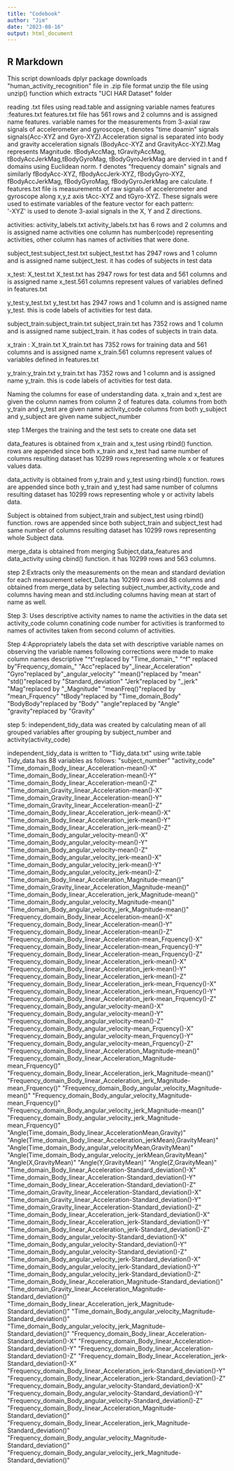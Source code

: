 ```yaml
---
title: "Codebook"
author: "Jim"
date: "2023-08-16"
output: html_document
---
```




## R Markdown
This script downloads dplyr package 
downloads "human_activity_recognition" file in .zip file format
unzip the file using unzip() function which extracts "UCI HAR Dataset" folder

reading .txt files using read.table and assigning variable names 
features :features.txt 
features.txt file has 561 rows and 2 columns and is assigned name features. variable names for the measurements from 3-axial raw signals of accelerometer and gyroscope, t denotes "time doamin" signals
signals(Acc-XYZ and Gyro-XYZ).Acceleration signal is separated into body and gravity acceleration 
signals (BodyAcc-XYZ and GravityAcc-XYZ).Mag represents Magnitude. tBodyAccMag, tGravityAccMag, tBodyAccJerkMag,tBodyGyroMag, tBodyGyroJerkMag are dervied in t and f domains
using Euclidean norm. f denotes "frequency domain" signals and similarly fBodyAcc-XYZ, fBodyAccJerk-XYZ, fBodyGyro-XYZ, fBodyAccJerkMag, fBodyGyroMag, fBodyGyroJerkMag are calculate.
f features.txt file is measurements of raw signals of accelerometer and gyroscope along x,y,z axis tAcc-XYZ and tGyro-XYZ.
These signals were used to estimate variables of the feature vector for each pattern:  
'-XYZ' is used to denote 3-axial signals in the X, Y and Z directions.
 

activities: activity_labels.txt 
activity_labels.txt has 6 rows and 2 columns and is assigned name activities one column has number(code) representing activities,
other column has names of activities that were done.

subject_test:subject_test.txt 
subject_test.txt has 2947 rows and 1 column and is assigned name subject_test.
it has codes of subjects in test data

x_test: X_test.txt 
X_test.txt has 2947 rows for test data and 561 columns and is assigned name x_test.561 columns 
represent values of variables defined in features.txt 

y_test:y_test.txt 
y_test.txt has 2947 rows and 1 column and is assigned name y_test. this is code labels of activities 
for test data.
  
subject_train:subject_train.txt 
subject_train.txt has 7352 rows and 1 column and is assigned name subject_train.
it has codes of subjects in train data.

x_train : X_train.txt
X_train.txt has 7352 rows for training data and 561 columns and is assigned name x_train.561 columns 
represent values of variables defined in features.txt

y_train:y_train.txt
y_train.txt has 7352 rows and 1 column and is assigned name y_train. this is code labels of activities 
for test data.

Naming the columns for ease of understanding data.
x_train and x_test are given the column names from column 2 of features data.
columns from both y_train and y_test are given name activity_code
columns from both y_subject and y_subject are given name subject_number

step 1:Merges the training and the test sets to create one data set

data_features is obtained from x_train and x_test using rbind() function. rows are appended 
since both x_train and x_test had same number of columns resulting dataset has 10299 rows
representing whole x or features values data.

data_activity is obtained from y_train and y_test using rbind() function. rows are appended 
since both y_train and y_test had same number of columns resulting dataset has 10299 rows
representing whole y or activity labels data.

Subject is obtained from subject_train and subject_test using rbind() function. rows are appended 
since both subject_train and subject_test had same number of columns resulting dataset has 10299 rows
representing whole Subject data.

merge_data is obtained from merging Subject,data_features and data_activity using cbind() function.
it has 10299 rows and 563 columns.

step 2:Extracts only the measurements on the mean and standard deviation for each measurement
select_Data has 10299 rows and 88 columns and obtained from merge_data by selecting subject_number,activity_code 
and columns having mean and std.including columns having mean at start of name as well.

Step 3: Uses descriptive activity names to name the activities in the data set
activity_code column conatining code number for activities is tranformed to names of 
activites taken from second column of activities.

Step 4:Appropriately labels the data set with descriptive variable names
on observing the variable names following corrections were made to make column 
names descriptive
"^t"replaced by "Time_domain_"
"^f" replaced by"Frequency_domain_"
"Acc"replaced by"_linear_Acceleration"
"Gyro"replaced by"_angular_velocity"
"mean()"replaced by "mean"
"std()"replaced by "Standard_deviation"
"Jerk"replaced by "_jerk"
"Mag"replaced by "_Magnitude"
"meanFreq()"replaced by "mean_Frquency"
"tBody"replaced by "Time_domain_Body"
"BodyBody"replaced by "Body"
"angle"replaced by "Angle"
"gravity"replaced by "Gravity"

step 5: independent_tidy_data  was created by calculating mean of all
grouped variables after grouping by subject_number and activity(activity_code) 

independent_tidy_data is written to "Tidy_data.txt" using write.table
Tidy_data has 88 variables as follows:
  "subject_number" "activity_code" "Time_domain_Body_linear_Acceleration-mean()-X"
"Time_domain_Body_linear_Acceleration-mean()-Y" "Time_domain_Body_linear_Acceleration-mean()-Z" 
"Time_domain_Gravity_linear_Acceleration-mean()-X" "Time_domain_Gravity_linear_Acceleration-mean()-Y"
"Time_domain_Gravity_linear_Acceleration-mean()-Z" "Time_domain_Body_linear_Acceleration_jerk-mean()-X"
"Time_domain_Body_linear_Acceleration_jerk-mean()-Y" "Time_domain_Body_linear_Acceleration_jerk-mean()-Z" 
"Time_domain_Body_angular_velocity-mean()-X" "Time_domain_Body_angular_velocity-mean()-Y"
"Time_domain_Body_angular_velocity-mean()-Z" "Time_domain_Body_angular_velocity_jerk-mean()-X"
"Time_domain_Body_angular_velocity_jerk-mean()-Y" "Time_domain_Body_angular_velocity_jerk-mean()-Z"
"Time_domain_Body_linear_Acceleration_Magnitude-mean()" "Time_domain_Gravity_linear_Acceleration_Magnitude-mean()" 
"Time_domain_Body_linear_Acceleration_jerk_Magnitude-mean()" "Time_domain_Body_angular_velocity_Magnitude-mean()" 
"Time_domain_Body_angular_velocity_jerk_Magnitude-mean()" "Frequency_domain_Body_linear_Acceleration-mean()-X" 
"Frequency_domain_Body_linear_Acceleration-mean()-Y" "Frequency_domain_Body_linear_Acceleration-mean()-Z"
"Frequency_domain_Body_linear_Acceleration-mean_Frquency()-X" "Frequency_domain_Body_linear_Acceleration-mean_Frquency()-Y"
"Frequency_domain_Body_linear_Acceleration-mean_Frquency()-Z" "Frequency_domain_Body_linear_Acceleration_jerk-mean()-X"
"Frequency_domain_Body_linear_Acceleration_jerk-mean()-Y" "Frequency_domain_Body_linear_Acceleration_jerk-mean()-Z" 
"Frequency_domain_Body_linear_Acceleration_jerk-mean_Frquency()-X" "Frequency_domain_Body_linear_Acceleration_jerk-mean_Frquency()-Y" 
"Frequency_domain_Body_linear_Acceleration_jerk-mean_Frquency()-Z" "Frequency_domain_Body_angular_velocity-mean()-X" 
"Frequency_domain_Body_angular_velocity-mean()-Y" "Frequency_domain_Body_angular_velocity-mean()-Z" 
"Frequency_domain_Body_angular_velocity-mean_Frquency()-X" "Frequency_domain_Body_angular_velocity-mean_Frquency()-Y"
"Frequency_domain_Body_angular_velocity-mean_Frquency()-Z" "Frequency_domain_Body_linear_Acceleration_Magnitude-mean()" 
"Frequency_domain_Body_linear_Acceleration_Magnitude-mean_Frquency()" "Frequency_domain_Body_linear_Acceleration_jerk_Magnitude-mean()"
"Frequency_domain_Body_linear_Acceleration_jerk_Magnitude-mean_Frquency()" "Frequency_domain_Body_angular_velocity_Magnitude-mean()" "Frequency_domain_Body_angular_velocity_Magnitude-mean_Frquency()" "Frequency_domain_Body_angular_velocity_jerk_Magnitude-mean()" "Frequency_domain_Body_angular_velocity_jerk_Magnitude-mean_Frquency()" "Angle(Time_domain_Body_linear_AccelerationMean,Gravity)" "Angle(Time_domain_Body_linear_Acceleration_jerkMean),GravityMean)" "Angle(Time_domain_Body_angular_velocityMean,GravityMean)" "Angle(Time_domain_Body_angular_velocity_jerkMean,GravityMean)" "Angle(X,GravityMean)" "Angle(Y,GravityMean)" "Angle(Z,GravityMean)" "Time_domain_Body_linear_Acceleration-Standard_deviation()-X" "Time_domain_Body_linear_Acceleration-Standard_deviation()-Y" "Time_domain_Body_linear_Acceleration-Standard_deviation()-Z" "Time_domain_Gravity_linear_Acceleration-Standard_deviation()-X" "Time_domain_Gravity_linear_Acceleration-Standard_deviation()-Y" "Time_domain_Gravity_linear_Acceleration-Standard_deviation()-Z" "Time_domain_Body_linear_Acceleration_jerk-Standard_deviation()-X" "Time_domain_Body_linear_Acceleration_jerk-Standard_deviation()-Y" "Time_domain_Body_linear_Acceleration_jerk-Standard_deviation()-Z" "Time_domain_Body_angular_velocity-Standard_deviation()-X" "Time_domain_Body_angular_velocity-Standard_deviation()-Y" "Time_domain_Body_angular_velocity-Standard_deviation()-Z" "Time_domain_Body_angular_velocity_jerk-Standard_deviation()-X" "Time_domain_Body_angular_velocity_jerk-Standard_deviation()-Y" "Time_domain_Body_angular_velocity_jerk-Standard_deviation()-Z" "Time_domain_Body_linear_Acceleration_Magnitude-Standard_deviation()" "Time_domain_Gravity_linear_Acceleration_Magnitude-Standard_deviation()" "Time_domain_Body_linear_Acceleration_jerk_Magnitude-Standard_deviation()" "Time_domain_Body_angular_velocity_Magnitude-Standard_deviation()" "Time_domain_Body_angular_velocity_jerk_Magnitude-Standard_deviation()" "Frequency_domain_Body_linear_Acceleration-Standard_deviation()-X" "Frequency_domain_Body_linear_Acceleration-Standard_deviation()-Y" "Frequency_domain_Body_linear_Acceleration-Standard_deviation()-Z" "Frequency_domain_Body_linear_Acceleration_jerk-Standard_deviation()-X" "Frequency_domain_Body_linear_Acceleration_jerk-Standard_deviation()-Y" "Frequency_domain_Body_linear_Acceleration_jerk-Standard_deviation()-Z" "Frequency_domain_Body_angular_velocity-Standard_deviation()-X" "Frequency_domain_Body_angular_velocity-Standard_deviation()-Y" "Frequency_domain_Body_angular_velocity-Standard_deviation()-Z" "Frequency_domain_Body_linear_Acceleration_Magnitude-Standard_deviation()" "Frequency_domain_Body_linear_Acceleration_jerk_Magnitude-Standard_deviation()" "Frequency_domain_Body_angular_velocity_Magnitude-Standard_deviation()" "Frequency_domain_Body_angular_velocity_jerk_Magnitude-Standard_deviation()"
  
